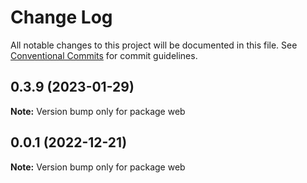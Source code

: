 # Change Log

All notable changes to this project will be documented in this file.
See [Conventional Commits](https://conventionalcommits.org) for commit guidelines.

## 0.3.9 (2023-01-29)

**Note:** Version bump only for package web





## 0.0.1 (2022-12-21)

**Note:** Version bump only for package web
